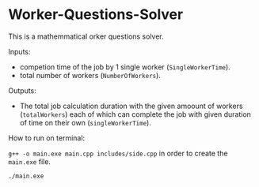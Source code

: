 # Worker-Questions-Solver
This is a mathemmatical orker questions solver.

Inputs:

* competion time of the job by 1 single worker (`SingleWorkerTime`).
* total number of workers (`NumberOfWorkers`).

Outputs:

* The total job calculation duration with the given amoount of workers (`totalWorkers`) each of which can complete the job with given duration of time on their own (`singleWorkerTime`). 


How to run on terminal:

`g++ -o main.exe main.cpp includes/side.cpp` in order to create the `main.exe` file.

`./main.exe`
